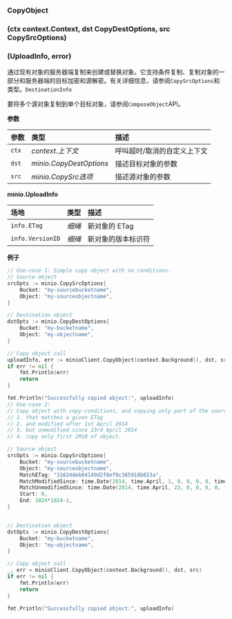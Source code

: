 ### CopyObject

### (ctx context.Context, dst CopyDestOptions, src CopySrcOptions) 

### (UploadInfo, error)

通过现有对象的服务器端复制来创建或替换对象。它支持条件复制、复制对象的一部分和服务器端的目标加密和源解密。有关详细信息，请参阅`CopySrcOptions`和类型。`DestinationInfo`

要将多个源对象复制到单个目标对象，请参阅`ComposeObject`API。

**参数**

| 参数  | 类型                    | 描述                        |
| :---- | :---------------------- | :-------------------------- |
| `ctx` | *context.上下文*        | 呼叫超时/取消的自定义上下文 |
| `dst` | *minio.CopyDestOptions* | 描述目标对象的参数          |
| `src` | *minio.CopySrc选项*     | 描述源对象的参数            |

**minio.UploadInfo**

| 场地             | 类型   | 描述               |
| :--------------- | :----- | :----------------- |
| `info.ETag`      | *细绳* | 新对象的 ETag      |
| `info.VersionID` | *细绳* | 新对象的版本标识符 |

**例子**

```go
// Use-case 1: Simple copy object with no conditions.
// Source object
srcOpts := minio.CopySrcOptions{
    Bucket: "my-sourcebucketname",
    Object: "my-sourceobjectname",
}

// Destination object
dstOpts := minio.CopyDestOptions{
    Bucket: "my-bucketname",
    Object: "my-objectname",
}

// Copy object call
uploadInfo, err := minioClient.CopyObject(context.Background(), dst, src)
if err != nil {
    fmt.Println(err)
    return
}

fmt.Println("Successfully copied object:", uploadInfo)
// Use-case 2:
// Copy object with copy-conditions, and copying only part of the source object.
// 1. that matches a given ETag
// 2. and modified after 1st April 2014
// 3. but unmodified since 23rd April 2014
// 4. copy only first 1MiB of object.

// Source object
srcOpts := minio.CopySrcOptions{
    Bucket: "my-sourcebucketname",
    Object: "my-sourceobjectname",
    MatchETag: "31624deb84149d2f8ef9c385918b653a",
    MatchModifiedSince: time.Date(2014, time.April, 1, 0, 0, 0, 0, time.UTC),
    MatchUnmodifiedSince: time.Date(2014, time.April, 23, 0, 0, 0, 0, time.UTC),
    Start: 0,
    End: 1024*1024-1,
}


// Destination object
dstOpts := minio.CopyDestOptions{
    Bucket: "my-bucketname",
    Object: "my-objectname",
}

// Copy object call
_, err = minioClient.CopyObject(context.Background(), dst, src)
if err != nil {
    fmt.Println(err)
    return
}

fmt.Println("Successfully copied object:", uploadInfo)
```
